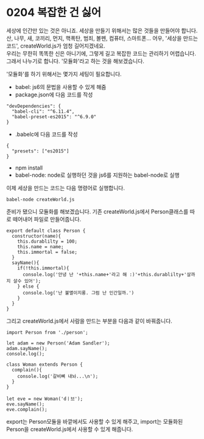 # 0204 복잡한 건 싫어

세상에 인간만 있는 것은 아니죠.
세상을 만들기 위해서는 많은 것들을 만들어야 합니다.
산, 나무, 새, 코끼리, 먼지, 핵폭탄, 범죄, 볼펜, 컴퓨터, 스마트폰...
어우, '세상을 만드는 코드', createWorld.js가 엄청 길어지겠네요.  
우리는 무한히 똑똑한 신은 아니기에, 그렇게 길고 복잡한 코드는 관리하기 어렵습니다.
그래서 나누기로 합니다.
'모듈화'라고 하는 것을 해보겠습니다.

'모듈화'를 하기 위해서는 몇가지 세팅이 필요합니다.
- babel: js6의 문법을 사용할 수 있게 해줌
- package.json에 다음 코드를 작성
```
"devDependencies": {
  "babel-cli": "^6.11.4",
  "babel-preset-es2015": "^6.9.0"
}
```
- .babelc에 다음 코드를 작성
```
{
  "presets": ["es2015"]
}
```
- npm install
- babel-node: node로 실행하던 것을 js6를 지원하는 babel-node로 실행

이제 세상을 만드는 코드는 다음 명령어로 실행합니다.
```
babel-node createWorld.js
```
준비가 됐으니 모듈화를 해보겠습니다.
기존 createWorld.js에서 Person클래스를 따로 떼어내어 파일로 만들어줍니다.
```
export default class Person {
  constructor(name){
    this.durablilty = 100;
    this.name = name;
    this.immortal = false;
  }
  sayName(){
    if(!this.immortal){
      console.log('안녕 난 '+this.name+'라고 해 :)'+this.durablilty+'살까지 살수 있어');
    } else {
      console.log('난 불멸이지롱. 그럼 난 인간일까.')
    }
  }
}
```
그리고 createWorld.js에서 사람을 만드는 부분을 다음과 같이 바꿔줍니다.
```
import Person from './person';

let adam = new Person('Adam Sandler');
adam.sayName();
console.log();

class Woman extends Person {
  complain(){
    console.log('갈비뼈 내놔...\n');
  }
}

let eve = new Woman('dㅣ브');
eve.sayName();
eve.complain();
```
export는 Person모듈을 바깥에서도 사용할 수 있게 해주고,
import는 모듈화된 Person을 createWorld.js에서 사용할 수 있게 해줍니다.
